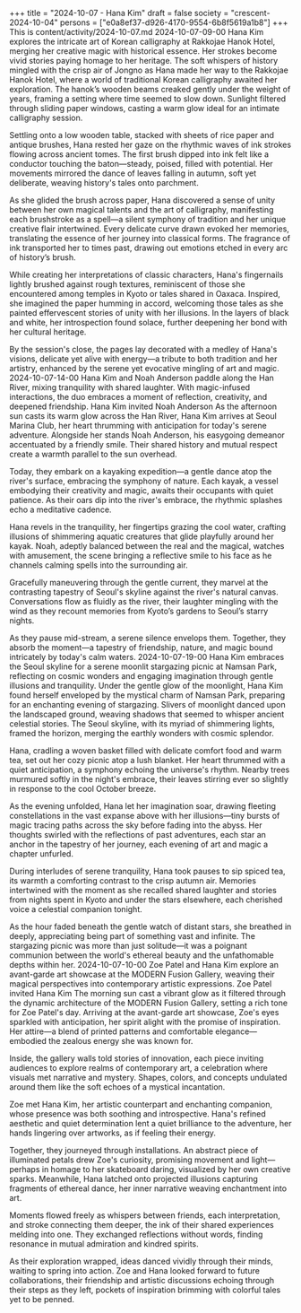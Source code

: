 +++
title = "2024-10-07 - Hana Kim"
draft = false
society = "crescent-2024-10-04"
persons = ["e0a8ef37-d926-4170-9554-6b8f5619a1b8"]
+++
This is content/activity/2024-10-07.md
2024-10-07-09-00
Hana Kim explores the intricate art of Korean calligraphy at Rakkojae Hanok Hotel, merging her creative magic with historical essence. Her strokes become vivid stories paying homage to her heritage.
The soft whispers of history mingled with the crisp air of Jongno as Hana made her way to the Rakkojae Hanok Hotel, where a world of traditional Korean calligraphy awaited her exploration. The hanok’s wooden beams creaked gently under the weight of years, framing a setting where time seemed to slow down. Sunlight filtered through sliding paper windows, casting a warm glow ideal for an intimate calligraphy session.

Settling onto a low wooden table, stacked with sheets of rice paper and antique brushes, Hana rested her gaze on the rhythmic waves of ink strokes flowing across ancient tomes. The first brush dipped into ink felt like a conductor touching the baton—steady, poised, filled with potential. Her movements mirrored the dance of leaves falling in autumn, soft yet deliberate, weaving history's tales onto parchment.

As she glided the brush across paper, Hana discovered a sense of unity between her own magical talents and the art of calligraphy, manifesting each brushstroke as a spell—a silent symphony of tradition and her unique creative flair intertwined. Every delicate curve drawn evoked her memories, translating the essence of her journey into classical forms. The fragrance of ink transported her to times past, drawing out emotions etched in every arc of history’s brush.

While creating her interpretations of classic characters, Hana's fingernails lightly brushed against rough textures, reminiscent of those she encountered among temples in Kyoto or tales shared in Oaxaca. Inspired, she imagined the paper humming in accord, welcoming those tales as she painted effervescent stories of unity with her illusions. In the layers of black and white, her introspection found solace, further deepening her bond with her cultural heritage.

By the session's close, the pages lay decorated with a medley of Hana's visions, delicate yet alive with energy—a tribute to both tradition and her artistry, enhanced by the serene yet evocative mingling of art and magic.
2024-10-07-14-00
Hana Kim and Noah Anderson paddle along the Han River, mixing tranquility with shared laughter. With magic-infused interactions, the duo embraces a moment of reflection, creativity, and deepened friendship.
Hana Kim invited Noah Anderson
As the afternoon sun casts its warm glow across the Han River, Hana Kim arrives at Seoul Marina Club, her heart thrumming with anticipation for today's serene adventure. Alongside her stands Noah Anderson, his easygoing demeanor accentuated by a friendly smile. Their shared history and mutual respect create a warmth parallel to the sun overhead.

Today, they embark on a kayaking expedition—a gentle dance atop the river's surface, embracing the symphony of nature. Each kayak, a vessel embodying their creativity and magic, awaits their occupants with quiet patience. As their oars dip into the river's embrace, the rhythmic splashes echo a meditative cadence.

Hana revels in the tranquility, her fingertips grazing the cool water, crafting illusions of shimmering aquatic creatures that glide playfully around her kayak. Noah, adeptly balanced between the real and the magical, watches with amusement, the scene bringing a reflective smile to his face as he channels calming spells into the surrounding air.

Gracefully maneuvering through the gentle current, they marvel at the contrasting tapestry of Seoul's skyline against the river's natural canvas. Conversations flow as fluidly as the river, their laughter mingling with the wind as they recount memories from Kyoto’s gardens to Seoul’s starry nights.

As they pause mid-stream, a serene silence envelops them. Together, they absorb the moment—a tapestry of friendship, nature, and magic bound intricately by today's calm waters.
2024-10-07-19-00
Hana Kim embraces the Seoul skyline for a serene moonlit stargazing picnic at Namsan Park, reflecting on cosmic wonders and engaging imagination through gentle illusions and tranquility.
Under the gentle glow of the moonlight, Hana Kim found herself enveloped by the mystical charm of Namsan Park, preparing for an enchanting evening of stargazing. Slivers of moonlight danced upon the landscaped ground, weaving shadows that seemed to whisper ancient celestial stories. The Seoul skyline, with its myriad of shimmering lights, framed the horizon, merging the earthly wonders with cosmic splendor.

Hana, cradling a woven basket filled with delicate comfort food and warm tea, set out her cozy picnic atop a lush blanket. Her heart thrummed with a quiet anticipation, a symphony echoing the universe's rhythm. Nearby trees murmured softly in the night's embrace, their leaves stirring ever so slightly in response to the cool October breeze.

As the evening unfolded, Hana let her imagination soar, drawing fleeting constellations in the vast expanse above with her illusions—tiny bursts of magic tracing paths across the sky before fading into the abyss. Her thoughts swirled with the reflections of past adventures, each star an anchor in the tapestry of her journey, each evening of art and magic a chapter unfurled.

During interludes of serene tranquility, Hana took pauses to sip spiced tea, its warmth a comforting contrast to the crisp autumn air. Memories intertwined with the moment as she recalled shared laughter and stories from nights spent in Kyoto and under the stars elsewhere, each cherished voice a celestial companion tonight.

As the hour faded beneath the gentle watch of distant stars, she breathed in deeply, appreciating being part of something vast and infinite. The stargazing picnic was more than just solitude—it was a poignant communion between the world's ethereal beauty and the unfathomable depths within her.
2024-10-07-10-00
Zoe Patel and Hana Kim explore an avant-garde art showcase at the MODERN Fusion Gallery, weaving their magical perspectives into contemporary artistic expressions.
Zoe Patel invited Hana Kim
The morning sun cast a vibrant glow as it filtered through the dynamic architecture of the MODERN Fusion Gallery, setting a rich tone for Zoe Patel's day. Arriving at the avant-garde art showcase, Zoe's eyes sparkled with anticipation, her spirit alight with the promise of inspiration. Her attire—a blend of printed patterns and comfortable elegance—embodied the zealous energy she was known for.

Inside, the gallery walls told stories of innovation, each piece inviting audiences to explore realms of contemporary art, a celebration where visuals met narrative and mystery. Shapes, colors, and concepts undulated around them like the soft echoes of a mystical incantation.

Zoe met Hana Kim, her artistic counterpart and enchanting companion, whose presence was both soothing and introspective. Hana's refined aesthetic and quiet determination lent a quiet brilliance to the adventure, her hands lingering over artworks, as if feeling their energy.

Together, they journeyed through installations. An abstract piece of illuminated petals drew Zoe's curiosity, promising movement and light—perhaps in homage to her skateboard daring, visualized by her own creative sparks. Meanwhile, Hana latched onto projected illusions capturing fragments of ethereal dance, her inner narrative weaving enchantment into art.

Moments flowed freely as whispers between friends, each interpretation, and stroke connecting them deeper, the ink of their shared experiences melding into one. They exchanged reflections without words, finding resonance in mutual admiration and kindred spirits.

As their exploration wrapped, ideas danced vividly through their minds, waiting to spring into action. Zoe and Hana looked forward to future collaborations, their friendship and artistic discussions echoing through their steps as they left, pockets of inspiration brimming with colorful tales yet to be penned.
